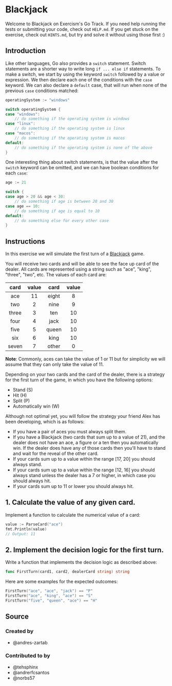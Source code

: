 # Blackjack

Welcome to Blackjack on Exercism's Go Track.
If you need help running the tests or submitting your code, check out `HELP.md`.
If you get stuck on the exercise, check out `HINTS.md`, but try and solve it without using those first :)

## Introduction

Like other languages, Go also provides a `switch` statement. Switch statements are a shorter way to write long `if ... else if` statements. To make a switch, we start by using the keyword `switch` followed by a value or expression. We then declare each one of the conditions with the `case` keyword. We can also declare a `default` case, that will run when none of the previous `case` conditions matched:

```go
operatingSystem := "windows"

switch operatingSystem {
case "windows":
    // do something if the operating system is windows
case "linux":
    // do something if the operating system is linux
case "macos":
    // do something if the operating system is macos
default:
    // do something if the operating system is none of the above
} 
```

One interesting thing about switch statements, is that the value after the `switch` keyword can be omitted, and we can have boolean conditions for each `case`:

```go
age := 21

switch {
case age > 20 && age < 30:
    // do something if age is between 20 and 30
case age == 10:
    // do something if age is equal to 10
default:
    // do something else for every other case
}
```

## Instructions

In this exercise we will simulate the first turn of a [Blackjack](https://en.wikipedia.org/wiki/Blackjack) game.

You will receive two cards and will be able to see the face up card of the dealer. All cards are represented using a string such as "ace", "king", "three", "two", etc. The values of each card are:

| card  | value | card  | value |
| :---: | :---: | :---: | :---: |
|  ace  |  11   | eight |   8   |
|  two  |   2   | nine  |   9   |
| three |   3   |  ten  |  10   |
| four  |   4   | jack  |  10   |
| five  |   5   | queen |  10   |
|  six  |   6   | king  |  10   |
| seven |   7   | other |   0   |

**Note**: Commonly, aces can take the value of 1 or 11 but for simplicity we will assume that they can only take the value of 11.

Depending on your two cards and the card of the dealer, there is a strategy for the first turn of the game, in which you have the following options:

- Stand (S)
- Hit (H)
- Split (P)
- Automatically win (W)

Although not optimal yet, you will follow the strategy your friend Alex has been developing, which is as follows:

- If you have a pair of aces you must always split them.
- If you have a Blackjack (two cards that sum up to a value of 21), and the dealer does not have an ace, a figure or a ten then you automatically win. If the dealer does have any of those cards then you'll have to stand and wait for the reveal of the other card.
- If your cards sum up to a value within the range [17, 20] you should always stand.
- If your cards sum up to a value within the range [12, 16] you should always stand unless the dealer has a 7 or higher, in which case you should always hit.
- If your cards sum up to 11 or lower you should always hit.

## 1. Calculate the value of any given card.

Implement a function to calculate the numerical value of a card:

```go
value := ParseCard("ace")
fmt.Println(value)
// Output: 11
```

## 2. Implement the decision logic for the first turn.

Write a function that implements the decision logic as described above:

```go
func FirstTurn(card1, card2, dealerCard string) string
```

Here are some examples for the expected outcomes:

```go
FirstTurn("ace", "ace", "jack") == "P"
FirstTurn("ace", "king", "ace") == "S"
FirstTurn("five", "queen", "ace") == "H"
```

## Source

### Created by

- @andres-zartab

### Contributed to by

- @tehsphinx
- @andrerfcsantos
- @norbs57